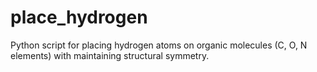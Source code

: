 # place_hydrogen
Python script for placing hydrogen atoms on organic molecules (C, O, N elements) with maintaining structural symmetry.
